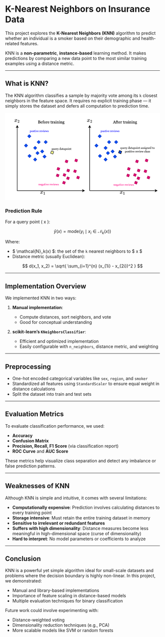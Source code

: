 # K-Nearest Neighbors on Insurance Data

This project explores the **K-Nearest Neighbors (KNN)** algorithm to predict whether an individual is a smoker based on their demographic and health-related features.

KNN is a **non-parametric**, **instance-based** learning method. It makes predictions by comparing a new data point to the most similar training examples using a distance metric.

---

## What is KNN?

The KNN algorithm classifies a sample by majority vote among its `k` closest neighbors in the feature space. It requires no explicit training phase — it simply stores the dataset and defers all computation to prediction time.

<img src="knn.png" alt="Knn Image" width="1500"/>

### Prediction Rule

For a query point \( x \):

$$
\hat{y}(x) = \text{mode} \left( y_i \mid x_i \in \mathcal{N}_k(x) \right)
$$

Where:
- $ \mathcal{N}_k(x) $: the set of the `k` nearest neighbors to $ x $
- Distance metric (usually Euclidean):

$$
d(x_1, x_2) = \sqrt{ \sum_{i=1}^{n} (x_{1i} - x_{2i})^2 }
$$

---

## Implementation Overview

We implemented KNN in two ways:
1. **Manual implementation**:
   - Compute distances, sort neighbors, and vote
   - Good for conceptual understanding

2. **scikit-learn’s `KNeighborsClassifier`**:
   - Efficient and optimized implementation
   - Easily configurable with `n_neighbors`, distance metric, and weighting

---

## Preprocessing

- One-hot encoded categorical variables like `sex`, `region`, and `smoker`
- Standardized all features using `StandardScaler` to ensure equal weight in distance calculations
- Split the dataset into train and test sets

---

## Evaluation Metrics

To evaluate classification performance, we used:
- **Accuracy**
- **Confusion Matrix**
- **Precision, Recall, F1 Score** (via classification report)
- **ROC Curve** and **AUC Score**

These metrics help visualize class separation and detect any imbalance or false prediction patterns.

---

## Weaknesses of KNN

Although KNN is simple and intuitive, it comes with several limitations:

- **Computationally expensive**: Prediction involves calculating distances to every training point
- **Storage intensive**: Must retain the entire training dataset in memory
- **Sensitive to irrelevant or redundant features**
- **Suffers with high dimensionality**: Distance measures become less meaningful in high-dimensional space (curse of dimensionality)
- **Hard to interpret**: No model parameters or coefficients to analyze

---

## Conclusion

KNN is a powerful yet simple algorithm ideal for small-scale datasets and problems where the decision boundary is highly non-linear. In this project, we demonstrated:
- Manual and library-based implementations
- Importance of feature scaling in distance-based models
- Multiple evaluation techniques for binary classification

Future work could involve experimenting with:
- Distance-weighted voting
- Dimensionality reduction techniques (e.g., PCA)
- More scalable models like SVM or random forests
